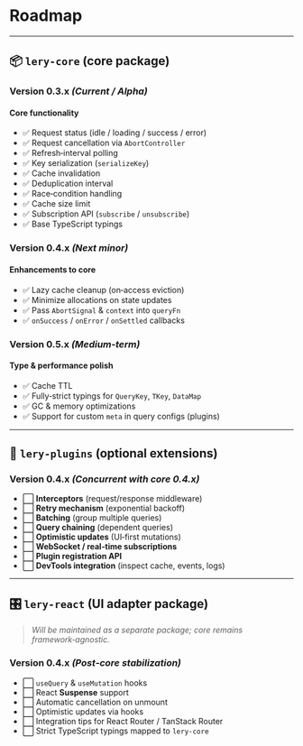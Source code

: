# Roadmap

---

## 📦 `lery-core` (core package)

### Version **0.3.x** _(Current / Alpha)_

#### Core functionality

- ✅ Request status (idle / loading / success / error)
- ✅ Request cancellation via `AbortController`
- ✅ Refresh‑interval polling
- ✅ Key serialization (`serializeKey`)
- ✅ Cache invalidation
- ✅ Deduplication interval
- ✅ Race‑condition handling
- ✅ Cache size limit
- ✅ Subscription API (`subscribe` / `unsubscribe`)
- ✅ Base TypeScript typings

### Version **0.4.x** _(Next minor)_

#### Enhancements to core

- ✅ Lazy cache cleanup (on‑access eviction)
- ✅ Minimize allocations on state updates
- ✅ Pass `AbortSignal` & `context` into `queryFn`
- ✅ `onSuccess` / `onError` / `onSettled` callbacks

### Version **0.5.x** _(Medium‑term)_

#### Type & performance polish

- ✅ Cache TTL
- ✅ Fully‑strict typings for `QueryKey`, `TKey`, `DataMap`
- ✅ GC & memory optimizations
- ✅ Support for custom `meta` in query configs (plugins)

---

## 🧩 `lery-plugins` (optional extensions)

### Version **0.4.x** _(Concurrent with core 0.4.x)_

- ⬜ **Interceptors** (request/response middleware)
- ⬜ **Retry mechanism** (exponential backoff)
- ⬜ **Batching** (group multiple queries)
- ⬜ **Query chaining** (dependent queries)
- ⬜ **Optimistic updates** (UI‑first mutations)
- ⬜ **WebSocket / real‑time subscriptions**
- ⬜ **Plugin registration API**
- ⬜ **DevTools integration** (inspect cache, events, logs)

---

## 🎛️ `lery-react` (UI adapter package)

> _Will be maintained as a separate package; core remains framework‑agnostic._

### Version **0.4.x** _(Post‑core stabilization)_

- ⬜ `useQuery` & `useMutation` hooks
- ⬜ React **Suspense** support
- ⬜ Automatic cancellation on unmount
- ⬜ Optimistic updates via hooks
- ⬜ Integration tips for React Router / TanStack Router
- ⬜ Strict TypeScript typings mapped to `lery-core`
